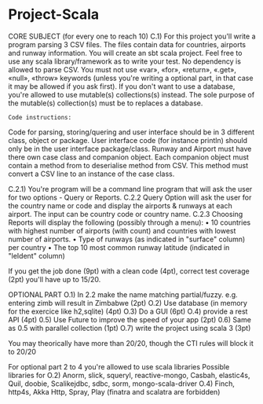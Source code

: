 # Project-Scala
CORE SUBJECT (for every one to reach 10)
C.1) For this project you'll write a program parsing 3 CSV files. The files contain data for countries, airports and runway information.
  You will create an sbt scala project. Feel free to use any scala library/framework as to write your test. No dependency is allowed to parse CSV.
  You must not use «var», «for», «return», «.get», «null», «throw» keywords (unless you're writing a optional part, in that case it may be allowed if you ask first).
  If you don't want to use a database, you're allowed to use mutable(s) collections(s) instead. The sole purpose of the mutable(s) collection(s) must be to replaces a database. 

	Code instructions:
  Code for parsing, storing/quering and user interface should be in 3 different class, object or package.
  User interface code (for instance println) should only be in the user interface package/class.
  Runway and Airport must have there own case class and companion object. Each companion object must contain a method from to deserialise method from CSV. This method must convert a CSV line to an instance of the case class.

C.2.1) You're program will be a command line program that will ask the user for two options - Query or Reports.
C.2.2 Query Option will ask the user for the country name or code and display the airports & runways at each airport. The input can be country code or country name.
C.2.3 Choosing Reports will display the following (possibly through a menu):
• 10 countries with highest number of airports (with count) and countries  with lowest number of airports.
• Type of runways (as indicated in "surface" column) per country
• The top 10 most common runway latitude (indicated in "leIdent" column)

If you get the job done (9pt) with a clean code (4pt), correct test coverage (2pt) you'll have up to 15/20.

OPTIONAL PART
O.1) In 2.2 make the name matching partial/fuzzy. e.g. entering zimb will result in Zimbabwe (2pt)
O.2) Use database (in memory for the exercice like h2,sqlite) (4pt)
O.3) Do a GUI (6pt)
O.4) provide a rest API (4pt)
0.5) Use Future to improve the speed of your app (2pt)
0.6) Same as 0.5 with parallel collection (1pt)
O.7) write the project using scala 3 (3pt)

You may theorically have more than 20/20, though the CTI rules will block it to 20/20

For optional part 2 to 4 you're allowed to use scala libraries
Possible libraries for
O.2) Anorm, slick, squeryl, reactive-mongo, Casbah, elastic4s, Quil, doobie, Scalikejdbc, sdbc, sorm, mongo-scala-driver
O.4) Finch, http4s, Akka Http, Spray, Play (finatra and scalatra are forbidden)
